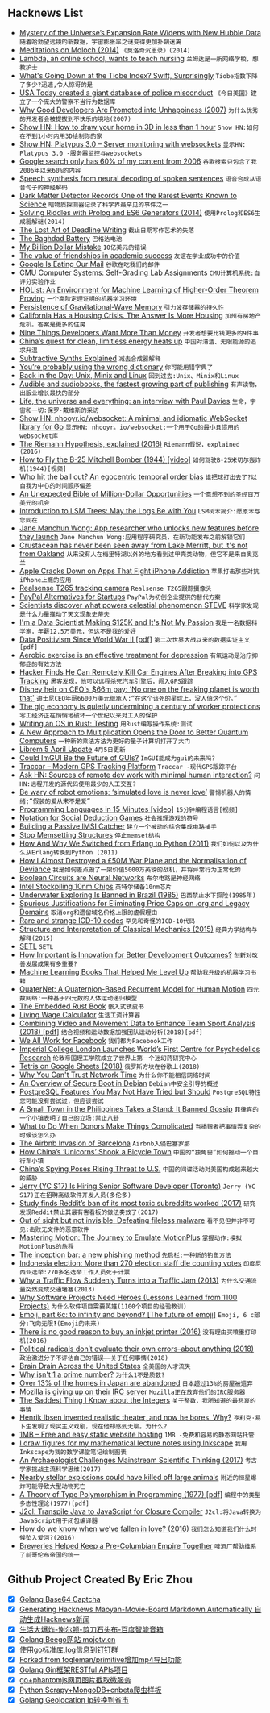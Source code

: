 ## Hacknews List


- [Mystery of the Universe’s Expansion Rate Widens with New Hubble Data](https://www.nasa.gov/feature/goddard/2019/mystery-of-the-universe-s-expansion-rate-widens-with-new-hubble-data)  `随着哈勃望远镜的新数据，宇宙膨胀率之谜变得更加扑朔迷离`
- [Meditations on Moloch (2014)](https://slatestarcodex.com/2014/07/30/meditations-on-moloch/)  `《莫洛奇沉思录》(2014)`
- [Lambda, an online school, wants to teach nursing](https://www.economist.com/business/2019/04/27/lambda-an-online-school-wants-to-teach-nursing)  `兰姆达是一所网络学校，想教护士`
- [What&#39;s Going Down at the Tiobe Index? Swift, Surprisingly](https://blog.metaobject.com/2019/04/what-going-down-at-tiobe-index-swift.html)  `Tiobe指数下降了多少?迅速,令人惊讶的是`
- [USA Today created a giant database of police misconduct](https://www.usatoday.com/in-depth/news/investigations/2019/04/24/biggest-collection-police-accountability-records-ever-assembled/2299127002/)  `《今日美国》建立了一个庞大的警察不当行为数据库`
- [Why Good Developers Are Promoted into Unhappiness (2007)](https://robwalling.com/2007/06/27/why-good-developers-are-promoted-into-unhappiness/)  `为什么优秀的开发者会被提拔到不快乐的境地(2007)`
- [Show HN: How to draw your home in 3D in less than 1 hour](https://cedreo.com/en/)  `Show HN:如何在不到1小时内用3D绘制你的家`
- [Show HN: Platypus 3.0 – Server monitoring with websockets](https://github.com/gmemstr/Platypus)  `显示HN: Platypus 3.0 -服务器监控与websockets`
- [Google search only has 60% of my content from 2006](https://www.tablix.org/~avian/blog/archives/2019/02/google_index_coverage/)  `谷歌搜索只包含了我2006年以来60%的内容`
- [Speech synthesis from neural decoding of spoken sentences](https://www.nature.com/articles/s41586-019-1119-1)  `语音合成从语音句子的神经解码`
- [Dark Matter Detector Records One of the Rarest Events Known to Science](https://www.sciencealert.com/a-dark-matter-detector-just-detected-one-of-the-rarest-events-ever-in-science)  `暗物质探测器记录了科学界最罕见的事件之一`
- [Solving Riddles with Prolog and ES6 Generators (2014)](https://curiosity-driven.org/prolog-interpreter)  `使用Prolog和ES6生成器解谜(2014)`
- [The Lost Art of Deadline Writing](https://www.theatlantic.com/magazine/archive/2019/05/sports-writing-on-deadline/586015/)  `截止日期写作艺术的失落`
- [The Baghdad Battery](https://en.wikipedia.org/wiki/Baghdad_Battery)  `巴格达电池`
- [My Billion Dollar Mistake](https://producthabits.com/my-billion-dollar-mistake/)  `10亿美元的错误`
- [The value of friendships in academic success](https://www.ethz.ch/en/news-and-events/eth-news/news/2019/01/the-value-of-friendships-in-academic-success.html)  `友谊在学业成功中的价值`
- [Google Is Eating Our Mail](https://www.tablix.org/~avian/blog/archives/2019/04/google_is_eating_our_mail/)  `谷歌在吃我们的邮件`
- [CMU Computer Systems: Self-Grading Lab Assignments](http://csapp.cs.cmu.edu/3e/labs.html)  `CMU计算机系统:自评分实验作业`
- [HOList: An Environment for Machine Learning of Higher-Order Theorem Proving](https://arxiv.org/abs/1904.0324)  `一个高阶定理证明的机器学习环境`
- [Persistence of Gravitational-Wave Memory](https://physics.aps.org/synopsis-for/10.1103/PhysRevD.99.084044)  `引力波存储器的持久性`
- [California Has a Housing Crisis. The Answer Is More Housing](https://www.nytimes.com/2019/04/27/opinion/california-housing.html)  `加州有房地产危机。答案是更多的住房`
- [Nine Things Developers Want More Than Money](https://robwalling.com/2006/10/31/nine-things-developers-want-more-than-money/)  `开发者想要比钱更多的9件事`
- [China’s quest for clean, limitless energy heats up](https://phys.org/news/2019-04-china-quest-limitless-energy.html)  `中国对清洁、无限能源的追求升温`
- [Subtractive Synths Explained](https://www.residentadvisor.net/features/1351)  `减去合成器解释`
- [You’re probably using the wrong dictionary](http://jsomers.net/blog/dictionary)  `你可能用错字典了`
- [Back in the Day: Unix, Minix and Linux](https://www.linuxjournal.com/content/back-day-unix-minix-and-linux)  `回到过去:Unix、Minix和Linux`
- [Audible and audiobooks, the fastest growing part of publishing](https://thebaffler.com/latest/successful-people-listen-to-audiobooks-caplan-bricker)  `有声读物，出版业增长最快的部分`
- [Life, the universe and everything: an interview with Paul Davies](https://physicsworld.com/a/life-the-universe-and-everything-an-interview-with-paul-davies/)  `生命，宇宙和一切:保罗·戴维斯的采访`
- [Show HN: nhooyr.io/websocket: A minimal and idiomatic WebSocket library for Go](https://github.com/nhooyr/websocket)  `显示HN: nhooyr。io/websocket:一个用于Go的最小且惯用的websocket库`
- [The Riemann Hypothesis, explained (2016)](https://medium.com/cantors-paradise/the-riemann-hypothesis-explained-fa01c1f75d3f)  `Riemann假说，explained (2016)`
- [How to Fly the B-25 Mitchell Bomber (1944) [video]](https://www.youtube.com/watch?v=-YQmkjpP6q8)  `如何驾驶B-25米切尔轰炸机(1944)[视频]`
- [Who hit the ball out? An egocentric temporal order bias](https://advances.sciencemag.org/content/5/4/eaav5698)  `谁把球打出去了?以自我为中心的时间顺序偏差`
- [An Unexpected Bible of Million-Dollar Opportunities](https://www.nytimes.com/2019/04/27/nyregion/new-york-city-record-newspaper.html)  `一个意想不到的圣经百万美元的机会`
- [Introduction to LSM Trees: May the Logs Be with You](https://priyankvex.wordpress.com/2019/04/28/introduction-to-lsm-trees-may-the-logs-be-with-you/)  `LSM树木简介:愿原木与您同在`
- [Jane Manchun Wong: App researcher who unlocks new features before they launch](https://www.bbc.co.uk/news/technology-47630849)  `Jane Manchun Wong:应用程序研究员，在新功能发布之前解锁它们`
- [Crustacean has never been seen away from Lake Merritt, but it&#39;s not from Oakland](https://baynature.org/biodiversity/enigmatica/)  `从来没有人在梅里特湖以外的地方看到过甲壳类动物，但它不是来自奥克兰`
- [Apple Cracks Down on Apps That Fight iPhone Addiction](https://www.nytimes.com/2019/04/27/technology/apple-screen-time-trackers.html)  `苹果打击那些对抗iPhone上瘾的应用`
- [Realsense T265 tracking camera](https://markku.ai/post/realsense-t265/)  `Realsense T265跟踪摄像头`
- [PayPal Alternatives for Startups](https://startupstash.com/paypal-alternatives/)  `PayPal为初创企业提供的替代方案`
- [Scientists discover what powers celestial phenomenon STEVE](https://phys.org/news/2019-04-scientists-powers-celestial-phenomenon-steve.html)  `科学家发现是什么力量推动了天文现象史蒂夫`
- [I&#39;m a Data Scientist Making $125K and It&#39;s Not My Passion](https://www.refinery29.com/en-us/six-figure-paycheck-data-scientist-nyc)  `我是一名数据科学家，年薪12.5万美元，但这不是我的爱好`
- [Data Positivism Since World War II [pdf]](http://www.columbia.edu/~mj340/HSNS4805_12_Jones.pdf)  `第二次世界大战以来的数据实证主义[pdf]`
- [Aerobic exercise is an effective treatment for depression](https://discover.dc.nihr.ac.uk/content/signal-000711/aerobic-exercise-is-an-effective-treatment-for-depression)  `有氧运动是治疗抑郁症的有效方法`
- [Hacker Finds He Can Remotely Kill Car Engines After Breaking into GPS Tracking](https://motherboard.vice.com/en_us/article/zmpx4x/hacker-monitor-cars-kill-engine-gps-tracking-apps)  `黑客发现，他可以远程杀死汽车引擎后，闯入GPS跟踪`
- [Disney heir on CEO&#39;s $66m pay: &#39;No one on the freaking planet is worth that&#39;](https://www.theguardian.com/us-news/2019/apr/26/abigail-disney-bob-iger-amazon-jeff-bezos)  `迪士尼CEO年薪6600万美元继承人:“在这个该死的星球上，没人值这个价。”`
- [The gig economy is quietly undermining a century of worker protections](https://qz.com/1556194/the-gig-economy-is-quietly-undermining-a-century-of-worker-protections/)  `零工经济正在悄悄地破坏一个世纪以来对工人的保护`
- [Writing an OS in Rust: Testing](https://os.phil-opp.com/testing/)  `用Rust编写操作系统:测试`
- [A New Approach to Multiplication Opens the Door to Better Quantum Computers](https://www.quantamagazine.org/a-new-approach-to-multiplication-opens-the-door-to-better-quantum-computers-20190424/)  `一种新的乘法方法为更好的量子计算机打开了大门`
- [Librem 5 April Update](https://puri.sm/posts/april-progress-update-librem-5-hardware/)  `4月5日更新`
- [Could ImGUI Be the Future of GUIs?](https://games.greggman.com/game/imgui-future/)  `ImGUI能成为gui的未来吗?`
- [Traccar – Modern GPS Tracking Platform](https://www.traccar.org/)  `Traccar -现代GPS跟踪平台`
- [Ask HN: Sources of remote dev work with minimal human interaction?](item?id=19767428)  `问HN:远程开发的源代码使用最少的人工交互?`
- [Be wary of robot emotions; ‘simulated love is never love’](https://www.apnews.com/99c9ec8ebad242ca88178e22c7642648)  `警惕机器人的情绪;“假装的爱从来不是爱”`
- [Programming Languages in 15 Minutes [video]](https://www.youtube.com/watch?v=duhDovqHbEs)  `15分钟编程语言[视频]`
- [Notation for Social Deduction Games](https://omnisplore.wordpress.com/2019/02/02/spy-thriller/)  `社会推理游戏的符号`
- [Building a Passive IMSI Catcher](https://harrisonsand.com/imsi-catcher/)  `建立一个被动的综合集成电路捕手`
- [Stop Memsetting Structures](https://www.anmolsarma.in/post/stop-struct-memset/)  `停止memset结构`
- [How And Why We Switched from Erlang to Python (2011)](https://engineering.mixpanel.com/2011/08/05/how-and-why-we-switched-from-erlang-to-python/)  `我们如何以及为什么从Erlang转换到Python (2011)`
- [How I Almost Destroyed a £50M War Plane and the Normalisation of Deviance](https://fastjetperformance.com/podcasts/how-i-almost-destroyed-a-50-million-war-plane-when-display-flying-goes-wrong-and-the-normalisation-of-deviance/)  `我是如何差点毁了一架价值5000万英镑的战机，并将异常行为正常化的`
- [Boolean Circuits are Neural Networks](https://constantinides.net/2019/04/26/boolean-circuits-are-neural-networks/)  `布尔电路是神经网络`
- [Intel Stockpiling 10nm Chips](https://arstechnica.com/gadgets/2019/04/intel-stockpiling-10nm-chips-warns-that-14nm-shortages-will-continue/)  `英特尔储备10nm芯片`
- [Underwater Exploring Is Banned in Brazil (1985)](https://www.nytimes.com/1985/06/25/science/underwater-exploring-is-banned-in-brazil.html)  `巴西禁止水下探险(1985年)`
- [Spurious Justifications for Eliminating Price Caps on .org and Legacy Domains](http://www.circleid.com/posts/20190423_spurious_justifications_for_eliminating_caps_on_legacy_domains/)  `取消org和遗留域名价格上限的虚假理由`
- [Rare and strange ICD-10 codes](https://www.johndcook.com/blog/2019/04/27/rare-and-strange-icd-10-codes/)  `罕见和奇怪的ICD-10代码`
- [Structure and Interpretation of Classical Mechanics (2015)](https://mitpress.mit.edu/sites/default/files/titles/content/sicm_edition_2/toc.html)  `经典力学结构与解释(2015)`
- [SETL](https://setl.org/setl/)  `SETL`
- [How Important is Innovation for Better Development Outcomes?](https://www.cgdev.org/blog/its-technology-stupid-how-important-innovation-better-development-outcomes)  `创新对改善发展成果有多重要?`
- [Machine Learning Books That Helped Me Level Up](http://www.datastuff.tech/data-science/3-machine-learning-books-that-helped-me-level-up-as-a-data-scientist/)  `帮助我升级的机器学习书籍`
- [QuaterNet: A Quaternion-Based Recurrent Model for Human Motion](https://github.com/facebookresearch/QuaterNet)  `四元数网络:一种基于四元数的人体运动递归模型`
- [The Embedded Rust Book](https://rust-embedded.github.io/book/intro/index.html)  `嵌入式锈皮书`
- [Living Wage Calculator](http://livingwage.mit.edu/)  `生活工资计算器`
- [Combining Video and Movement Data to Enhance Team Sport Analysis (2018) [pdf]](http://publications.lightfield-analysis.net/SJLBZGSAGK17_tvcg.pdf)  `结合视频和运动数据加强团队运动分析(2018)[pdf]`
- [We All Work for Facebook](https://longreads.com/2019/04/26/we-all-work-for-facebook/)  `我们都为Facebook工作`
- [Imperial College London Launches World’s First Centre for Psychedelics Research](https://www.imperial.ac.uk/news/190994/imperial-launches-worlds-first-centre-psychedelics/)  `伦敦帝国理工学院成立了世界上第一个迷幻药研究中心`
- [Tetris on Google Sheets (2018)](https://plumsempy.com/2018/09/17/tetris-on-google-sheets/)  `俄罗斯方块在谷歌上(2018)`
- [Why You Can&#39;t Trust Network Time](https://diode.io/burning-platform-pki/2019/04/26/why-we-cant-trust-network-time.html)  `为什么你不能相信网络时间`
- [An Overview of Secure Boot in Debian](https://debamax.com/blog/2019/04/19/an-overview-of-secure-boot-in-debian)  `Debian中安全引导的概述`
- [PostgreSQL Features You May Not Have Tried but Should](https://pgdash.io/blog/postgres-features.html)  `PostgreSQL特性您可能没有尝试过，但应该尝试`
- [A Small Town in the Philippines Takes a Stand: It Banned Gossip](https://www.msn.com/en-gb/news/world/a-small-town-takes-a-stand-it-banned-gossip/ar-BBWix0p)  `菲律宾的一个小镇表明了自己的立场:禁止八卦`
- [What to Do When Donors Make Things Complicated](https://www.philanthropy.com/article/What-to-Do-When-Donors-Make/246151?key=GCZRFFWJmdWfHIIYJmst8KrNaUOncSv3UoVuDqOI1q2Y70cc-pei89psEW1CHwrJWEVET1dBTGFNVGE4QndvSmFWUk5aazcyM3hUWTdkS1ZCcU94S05ITnJqWQ)  `当捐赠者把事情弄复杂的时候该怎么办`
- [The Airbnb Invasion of Barcelona](https://www.newyorker.com/magazine/2019/04/29/the-airbnb-invasion-of-barcelona)  `Airbnb入侵巴塞罗那`
- [How China’s ‘Unicorns’ Shook a Bicycle Town](https://www.nytimes.com/2019/04/27/business/china-bike-sharing-unicorns.html)  `中国的“独角兽”如何撼动一个自行车小镇`
- [China’s Spying Poses Rising Threat to U.S.](https://www.wsj.com/articles/chinas-spying-poses-rising-threat-to-u-s-11556359201)  `中国的间谍活动对美国构成越来越大的威胁`
- [Jerry (YC S17) Is Hiring Senior Software Developer (Toronto)](https://www.workable.com/j/089F60DE31)  `Jerry (YC S17)正在招聘高级软件开发人员(多伦多)`
- [Study finds Reddit’s ban of its most toxic subreddits worked (2017)](https://techcrunch.com/2017/09/11/study-finds-reddits-controversial-ban-of-its-most-toxic-subreddits-actually-worked/)  `研究发现Reddit禁止其最有害看板的做法奏效了(2017)`
- [Out of sight but not invisible: Defeating fileless malware](https://www.microsoft.com/security/blog/2018/09/27/out-of-sight-but-not-invisible-defeating-fileless-malware-with-behavior-monitoring-amsi-and-next-gen-av/)  `看不见但并非不可见:击败无文件的恶意软件`
- [Mastering Motion: The Journey to Emulate MotionPlus](https://dolphin-emu.org/blog/2019/04/26/mastering-motion/)  `掌握动作:模拟MotionPlus的旅程`
- [The inception bar: a new phishing method](https://jameshfisher.com/2019/04/27/the-inception-bar-a-new-phishing-method/)  `先启栏:一种新的钓鱼方法`
- [Indonesia election: More than 270 election staff die counting votes](https://www.bbc.com/news/world-asia-48083051)  `印度尼西亚选举:270多名选举工作人员死于计票`
- [Why a Traffic Flow Suddenly Turns into a Traffic Jam (2013)](http://nautil.us/issue/71/flow/why-a-traffic-flow-suddenly-turns-into-a-traffic-jam)  `为什么交通流量突然变成交通堵塞(2013)`
- [Why Software Projects Need Heroes (Lessons Learned from 1100 Projects)](https://arxiv.org/abs/1904.09954)  `为什么软件项目需要英雄(1100个项目的经验教训)`
- [Emoji, part 6c: to infinity and beyond‽ [The future of emoji]](https://shadycharacters.co.uk/2019/04/emoji-part-6c-to-infinity/)  `Emoji, 6 c部分:飞向无限‽(Emoji的未来)`
- [There is no good reason to buy an inkjet printer (2016)](https://jasonlefkowitz.net/2016/10/there-is-no-good-reason-to-ever-buy-an-inkjet-printer/)  `没有理由买喷墨打印机(2016)`
- [Political radicals don’t evaluate their own errors–about anything (2018)](https://arstechnica.com/science/2018/12/radicals-dont-evaluate-their-mistakes-very-effectively/)  `政治激进分子不评估自己的错误——关于任何事情(2018)`
- [Brain Drain Across the United States](https://www.jec.senate.gov/public/index.cfm/republicans/2019/4/losing-our-minds-brain-drain-across-the-united-states)  `全美国的人才流失`
- [Why isn&#39;t 1 a prime number?](https://blogs.scientificamerican.com/roots-of-unity/why-isnt-1-a-prime-number/)  `为什么1不是质数?`
- [Over 13% of the homes in Japan are abandoned](http://flip.it/XKsblo)  `日本超过13%的房屋被遗弃`
- [Mozilla is giving up on their IRC server](http://exple.tive.org/blarg/2019/04/26/synchronous-text/?s)  `Mozilla正在放弃他们的IRC服务器`
- [The Saddest Thing I Know about the Integers](https://blogs.scientificamerican.com/roots-of-unity/the-saddest-thing-i-know-about-the-integers/)  `关于整数，我所知道的最悲哀的事情`
- [Henrik Ibsen invented realistic theater, and now he bores. Why?](https://www.commentarymagazine.com/articles/henrik-ibsen-part-2/)  `亨利克·易卜生发明了现实主义戏剧，现在他却感到无聊。为什么?`
- [1MB – Free and easy static website hosting](https://1mb.site)  `1MB -免费和容易的静态网站托管`
- [I draw figures for my mathematical lecture notes using Inkscape](https://castel.dev/post/lecture-notes-2/#)  `我用Inkscape为我的数学课堂笔记绘制图表`
- [An Archaeologist Challenges Mainstream Scientific Thinking (2017)](https://www.smithsonianmag.com/science-nature/jacques-cinq-mars-bluefish-caves-scientific-progress-180962410/)  `考古学家挑战主流科学思维(2017)`
- [Nearby stellar explosions could have killed off large animals](https://www.quantamagazine.org/did-supernovas-kill-off-the-monster-shark-megalodon-20190115/)  `附近的恒星爆炸可能导致大型动物死亡`
- [A Theory of Type Polymorphism in Programming (1977) [pdf]](https://homepages.inf.ed.ac.uk/wadler/papers/papers-we-love/milner-type-polymorphism.pdf)  `编程中的类型多态性理论(1977)[pdf]`
- [J2cl: Transpile Java to JavaScript for Closure Compiler](https://github.com/google/j2cl)  `J2cl:将Java转换为JavaScript用于闭包编译器`
- [How do we know when we’ve fallen in love? (2016)](https://qz.com/793908/how-do-we-know-when-weve-fallen-in-love-my-informal-survey-reveals-three-big-patterns/)  `我们怎么知道我们什么时候坠入爱河?(2016)`
- [Breweries Helped Keep a Pre-Columbian Empire Together](https://www.atlasobscura.com/articles/alcohol-wari-empire)  `啤酒厂帮助维系了前哥伦布帝国的统一`

## Github Project Created By Eric Zhou

- [x] [Golang Base64 Captcha](https://github.com/mojocn/base64Captcha)
- [x] [Generating Hacknews Maoyan-Movie-Board Markdown Automatically 自动生成Hacknews新闻](https://github.com/dejavuzhou/md-genie)
- [x] [生活大爆炸-谢尔顿-剪刀石头布-百度智能音箱](https://github.com/mojocn/dueros-bang-game)
- [x] [Golang Beego网站 mojotv.cn](https://github.com/mojocn/www.mojotv.cn)
- [x] [使用go标准库,log信息到钉钉群](https://github.com/mojocn/dooger)
- [x] [Forked from fogleman/primitive增加mp4导出功能](https://github.com/mojocn/primitive)
- [x] [Golang Gin框架RESTful APIs项目](https://github.com/JJJJJJJerk/ezier-golang-web-api-framework)
- [x] [go+phantomjs网页图片截取微服务](https://github.com/mojocn/screen_shot)
- [x] [Python Scrapy+MongoDB+cnbeta爬虫样板](https://github.com/mojocn/scrapy_mongodb_boilerplate_cnbeta)
- [x] [Golang Geolocation Ip转换到省市](https://github.com/mojocn/ip2location)